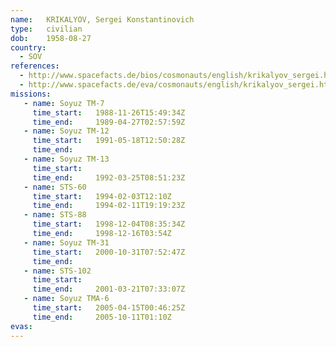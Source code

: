 ```yaml
---
name:	KRIKALYOV, Sergei Konstantinovich 
type:	civilian
dob:	1958-08-27
country:
  - SOV
references:
  - http://www.spacefacts.de/bios/cosmonauts/english/krikalyov_sergei.htm
  - http://www.spacefacts.de/eva/cosmonauts/english/krikalyov_sergei.htm
missions:
   - name: Soyuz TM-7
     time_start:   1988-11-26T15:49:34Z
     time_end:     1989-04-27T02:57:59Z
   - name: Soyuz TM-12
     time_start:   1991-05-18T12:50:28Z
     time_end:     
   - name: Soyuz TM-13
     time_start:   
     time_end:     1992-03-25T08:51:23Z
   - name: STS-60
     time_start:   1994-02-03T12:10Z
     time_end:     1994-02-11T19:19:23Z
   - name: STS-88
     time_start:   1998-12-04T08:35:34Z
     time_end:     1998-12-16T03:54Z
   - name: Soyuz TM-31
     time_start:   2000-10-31T07:52:47Z
     time_end:     
   - name: STS-102
     time_start:   
     time_end:     2001-03-21T07:33:07Z
   - name: Soyuz TMA-6
     time_start:   2005-04-15T00:46:25Z
     time_end:     2005-10-11T01:10Z
evas:
---
```

